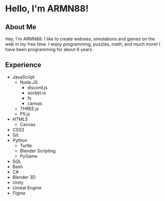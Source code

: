 # Hello, I'm ARMN88!

## About Me

Hey, I'm ARMN88. I like to create websies, simulations and games on the web in my free time. I enjoy programming, puzzles, math, and much more! I have been programming for about 6 years.

## Experience
- JavaScript
    - Node.JS
      - discord.js
      - socket.io
      - fs
      - canvas
    - THREE.js
    - P5.js
- HTML5
   - Canvas
- CSS3
- Git
- Python
    - Turtle
    - Blender Scripting
    - PyGame
- SQL
- Bash
- C#
- Blender 3D
- Unity
- Unreal Engine
- Figma
